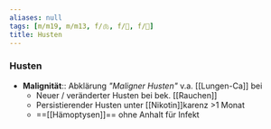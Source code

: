 ```yaml
---
aliases: null
tags: [m/m19, m/m13, f/🫁, f/🦠, f/🦀]
title: Husten
---
```

### Husten
- **Malignität**:: Abklärung *"Maligner Husten"* v.a. [[Lungen-Ca]] bei
	- Neuer / veränderter Husten bei bek. [[Rauchen]]
	- Persistierender Husten unter [[Nikotin]]karenz >1 Monat
	- ==[[Hämoptysen]]== ohne Anhalt für Infekt